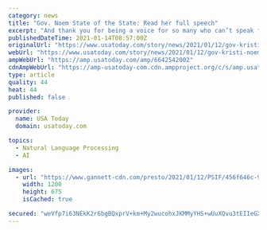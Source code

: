 ```yaml
---
category: news
title: "Gov. Noem State of the State: Read her full speech"
excerpt: "And thank you for being a voice for so many who can’t speak for themselves ... and what all the medical professionals across the state have done deserve recognition. Thank you. We also made sure that our approach to caring for South Dakotans was ..."
publishedDateTime: 2021-01-14T08:57:00Z
originalUrl: "https://www.usatoday.com/story/news/2021/01/12/gov-kristi-noem-south-dakota-state-of-the-state-address/6642542002/"
webUrl: "https://www.usatoday.com/story/news/2021/01/12/gov-kristi-noem-south-dakota-state-of-the-state-address/6642542002/"
ampWebUrl: "https://amp.usatoday.com/amp/6642542002"
cdnAmpWebUrl: "https://amp-usatoday-com.cdn.ampproject.org/c/s/amp.usatoday.com/amp/6642542002"
type: article
quality: 44
heat: 44
published: false

provider:
  name: USA Today
  domain: usatoday.com

topics:
  - Natural Language Processing
  - AI

images:
  - url: "https://www.gannett-cdn.com/presto/2021/01/12/PSIF/456f646c-9f1d-41d4-ba55-1e2a671ea340-State_of_the_state_001.JPG?auto=webp&crop=4864,2736,x0,y305&format=pjpg&width=1200"
    width: 1200
    height: 675
    isCached: true

secured: "weVfp7i63NEkK2r6bgBQxprV+km+My2wucohxJKMMyYHS+wUuXQvu3tEIIeGX4KpE8qyNHUmcfHxVVbiTqmv9x2Ywz96oMB2vrUL7fmsZ5pESQr0b6pY4e87ZAy9pdgZuylGo50yMG3XD7s94omy6yt7jbvqMf3Wd6FQDVIJEz+5sOhhYrslTGcU3DiOud87okRXDYs1zzlQ+HhhDSjnjjJh6Nz2DVyYqPYq/Lsj0UyPX21HHZBNGw9ZZRoT3DhRetIO+d1lXhnTpRmCCjzsIoJN46JazdSSuw3ZuhxpYf1m98UGwkV9EOatNWfLdJDeKkm01CLYnIcQADBgjwJGbyKk4Fa8rSlwCmUhfEtmh7w=;sGDxhwldzhZgXxGlyq0rJA=="
---
```


